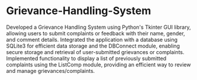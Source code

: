 # Grievance-Handling-System

Developed a Grievance Handling System using Python's Tkinter GUI library, allowing users to submit complaints or feedback with their name, gender, and comment details.
Integrated the application with a database using SQLite3 for efficient data storage and the DBConnect module, enabling secure storage and retrieval of user-submitted grievances or complaints.
Implemented functionality to display a list of previously submitted complaints using the ListComp module, providing an efficient way to review and manage grievances/complaints. 



